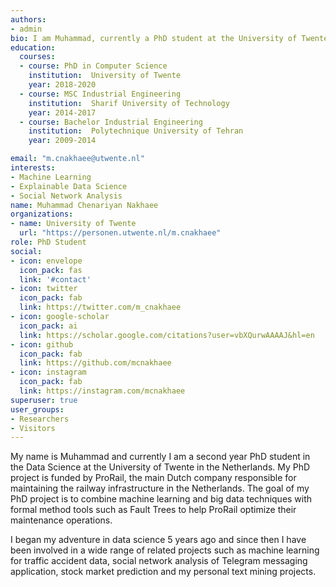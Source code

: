 ```yaml
---
authors:
- admin
bio: I am Muhammad, currently a PhD student at the University of Twente. However, my journey at UTwente will come to an end by March 31
education:
  courses:
  - course: PhD in Computer Science
    institution:  University of Twente
    year: 2018-2020
  - course: MSC Industrial Engineering
    institution:  Sharif University of Technology
    year: 2014-2017
  - course: Bachelor Industrial Engineering
    institution:  Polytechnique University of Tehran
    year: 2009-2014

email: "m.cnakhaee@utwente.nl"
interests:
- Machine Learning
- Explainable Data Science
- Social Network Analysis
name: Muhammad Chenariyan Nakhaee
organizations:
- name: University of Twente
  url: "https://personen.utwente.nl/m.cnakhaee"
role: PhD Student
social:
- icon: envelope
  icon_pack: fas
  link: '#contact'
- icon: twitter
  icon_pack: fab
  link: https://twitter.com/m_cnakhaee
- icon: google-scholar
  icon_pack: ai
  link: https://scholar.google.com/citations?user=vbXQurwAAAAJ&hl=en
- icon: github
  icon_pack: fab
  link: https://github.com/mcnakhaee
- icon: instagram
  icon_pack: fab
  link: https://instagram.com/mcnakhaee
superuser: true
user_groups:
- Researchers
- Visitors
---
```


My name is Muhammad and currently I am a second year PhD student in the Data Science at the University of Twente in the Netherlands. My PhD project is funded by ProRail, the main Dutch company responsible for maintaining the railway infrastructure in the Netherlands. The goal of my PhD  project is to combine machine learning and big data techniques with formal method tools such as Fault Trees to help ProRail optimize their maintenance operations. 

I began my adventure in data science 5 years ago and since then I have been involved in a wide range of related projects such as machine learning for traffic accident data, social network analysis of Telegram messaging application, stock market prediction and my personal text mining projects. 

